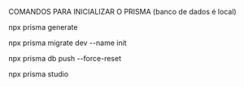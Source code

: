 COMANDOS PARA INICIALIZAR O PRISMA
(banco de dados é local)

npx prisma generate

npx prisma migrate dev --name init

npx prisma db push --force-reset

npx prisma studio


